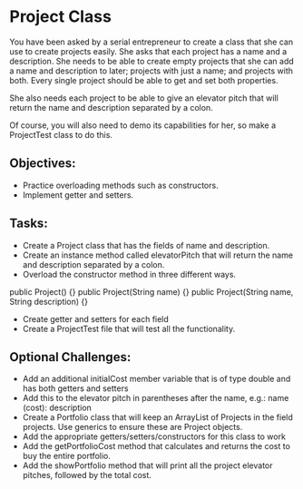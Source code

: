 # Project Class

You have been asked by a serial entrepreneur to create a class that she can use to create projects easily. She asks that each project has a name and a description. She needs to be able to create empty projects that she can add a name and description to later; projects with just a name; and projects with both. Every single project should be able to get and set both properties.

She also needs each project to be able to give an elevator pitch that will return the name and description separated by a colon.

Of course, you will also need to demo its capabilities for her, so make a ProjectTest class to do this.

## Objectives:
* Practice overloading methods such as constructors.
* Implement getter and setters.

## Tasks:
* Create a Project class that has the fields of name and description.
* Create an instance method called elevatorPitch that will return the name and description separated by a colon.
* Overload the constructor method in three different ways.

public Project() {}
public Project(String name) {}
public Project(String name, String description) {}

* Create getter and setters for each field
* Create a ProjectTest file that will test all the functionality.

## Optional Challenges:
* Add an additional initialCost member variable that is of type double and has both getters and setters
* Add this to the elevator pitch in parentheses after the name, e.g.: name (cost): description
* Create a Portfolio class that will keep an ArrayList of Projects in the field projects. Use generics to ensure these are Project objects.
* Add the appropriate getters/setters/constructors for this class to work
* Add the getPortfolioCost method that calculates and returns the cost to buy the entire portfolio.
* Add the showPortfolio method that will print all the project elevator pitches, followed by the total cost.
